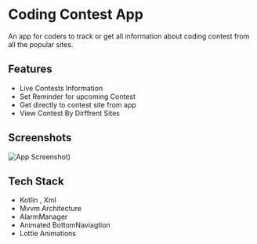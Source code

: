 
# Coding Contest App

An app for coders to track or get all information about coding contest from all the popular sites.




## Features

- Live Contests Information
- Set Reminder for upcoming Contest
- Get directly to contest site from app
- View Contest By Dirffrent Sites



## Screenshots

![App Screenshot](https://drive.google.com/uc?id=16dfXbWUQrZJquC8HhHeaXf64ZS-m9Dd7))


## Tech Stack

- Kotlin , Xml
- Mvvm Architecture
- AlarmManager 
- Animated BottomNaviagtion
- Lottie Animations

